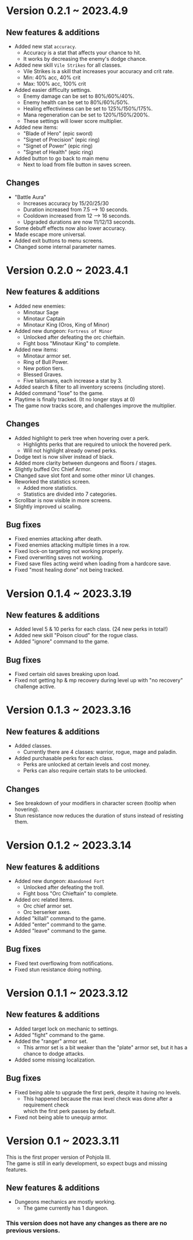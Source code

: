 # Version 0.2.1 ~ 2023.4.9

## New features & additions
- Added new stat ``accuracy``.
  - Accuracy is a stat that affects your chance to hit.
  - It works by decreasing the enemy's dodge chance.
- Added new skill ``Vile Strikes`` for all classes.
  - Vile Strikes is a skill that increases your accuracy and crit rate.
  - Min: 40% acc, 40% crit
  - Max: 100% acc, 100% crit
- Added easier difficulty settings.
  - Enemy damage can be set to 80%/60%/40%.
  - Enemy health can be set to 80%/60%/50%.
  - Healing effectiviness can be set to 125%/150%/175%.
  - Mana regeneration can be set to 120%/150%/200%.
  - These settings will lower score multiplier.
- Added new items:
  - "Blade of Hero" (epic sword)
  - "Signet of Precision" (epic ring)
  - "Signet of Power" (epic ring)
  - "Signet of Health" (epic ring)
- Added button to go back to main menu
  - Next to load from file button in saves screen.

## Changes
- "Battle Aura"
  - Increases accuracy by 15/20/25/30
  - Duration increased from 7.5 --> 10 seconds.
  - Cooldown increased from 12 --> 16 seconds.
  - Upgraded durations are now 11/12/13 seconds.
- Some debuff effects now also lower accuracy.
- Made escape more universal.
- Added exit buttons to menu screens.
- Changed some internal parameter names.

# Version 0.2.0 ~ 2023.4.1

## New features & additions
- Added new enemies:
  - Minotaur Sage
  - Minotaur Captain
  - Minotaur King (Oros, King of Minor)
- Added new dungeon: `Fortress of Minor`
  - Unlocked after defeating the orc chieftain.
  - Fight boss "Minotaur King" to complete.
- Added new items:
  - Minotaur armor set.
  - Ring of Bull Power.
  - New potion tiers.
  - Blessed Graves.
  - Five talismans, each increase a stat by 3.
- Added search & filter to all inventory screens (including store).
- Added command "lose" to the game.
- Playtime is finally tracked. (It no longer stays at 0)
- The game now tracks score, and challenges improve the multiplier.

## Changes
- Added highlight to perk tree when hovering over a perk.
  - Highlights perks that are required to unlock the hovered perk.
  - Will not highlight already owned perks.
- Dodge text is now silver instead of black.
- Added more clarity between dungeons and floors / stages.
- Slightly buffed Orc Chief Armor.
- Changed save slot font and some other minor UI changes.
- Reworked the statistics screen.
  - Added more statistics.
  - Statistics are divided into 7 categories.
- Scrollbar is now visible in more screens.
- Slightly improved ui scaling.

## Bug fixes
- Fixed enemies attacking after death.
- Fixed enemies attacking multiple times in a row.
- Fixed lock-on targeting not working properly.
- Fixed overwriting saves not working.
- Fixed save files acting weird when loading from a hardcore save.
- Fixed "most healing done" not being tracked.

# Version 0.1.4 ~ 2023.3.19

## New features & additions
- Added level 5 & 10 perks for each class. (24 new perks in total!)
- Added new skill "Poison cloud" for the rogue class.
- Added "ignore" command to the game.

## Bug fixes
- Fixed certain old saves breaking upon load.
- Fixed not getting hp & mp recovery during level up with "no recovery" challenge active.

# Version 0.1.3 ~ 2023.3.16

## New features & additions
- Added classes.
  - Currently there are 4 classes: warrior, rogue, mage and paladin.
- Added purchasable perks for each class.
  - Perks are unlocked at certain levels and cost money.
  - Perks can also require certain stats to be unlocked.

## Changes
- See breakdown of your modifiers in character screen (tooltip when hovering).
- Stun resistance now reduces the duration of stuns instead of resisting them.

# Version 0.1.2 ~ 2023.3.14

## New features & additions
- Added new dungeon: `Abandoned Fort`
  - Unlocked after defeating the troll.
  - Fight boss "Orc Chieftain" to complete.
- Added orc related items.
  - Orc chief armor set.
  - Orc berserker axes.
- Added "killall" command to the game.
- Added "enter" command to the game.
- Added "leave" command to the game.

## Bug fixes
- Fixed text overflowing from notifications.
- Fixed stun resistance doing nothing.

# Version 0.1.1 ~ 2023.3.12

## New features & additions
- Added target lock on mechanic to settings.
- Added "fight" command to the game.
- Added the "ranger" armor set. 
  - This armor set is a bit weaker than the "plate" armor set, but it has a chance to dodge attacks.
- Added some missing localization.
## Bug fixes
- Fixed being able to upgrade the first perk, despite it having no levels. 
  - This happened because the max level check was done after a requirement check  
  which the first perk passes by default.
- Fixed not being able to unequip armor.

# Version 0.1 ~ 2023.3.11
This is the first proper version of Pohjola III.  
The game is still in early development, so expect bugs and missing features.

## New features & additions
- Dungeons mechanics are mostly working.
  - The game currently has 1 dungeon.

### This version does not have any changes as there are no previous versions.
